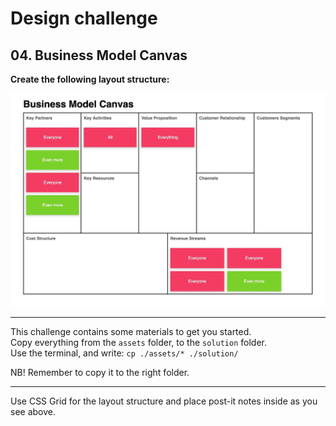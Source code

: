 # Design challenge

## 04. Business Model Canvas

**Create the following layout structure:**

![Business Model Canvas](bmc.jpg)

---

This challenge contains some materials to get you started.  
Copy everything from the `assets` folder, to the `solution` folder.  
Use the terminal, and write: `cp ./assets/* ./solution/`

NB! Remember to copy it to the right folder.

---

Use CSS Grid for the layout structure and place post-it notes inside as you see above.
